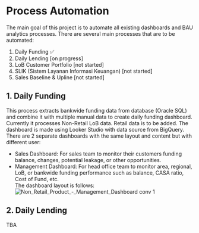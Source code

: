 # Process Automation
The main goal of this project is to automate all existing dashboards and BAU analytics processes.
There are several main processes that are to be automated:
1. Daily Funding ✅
2. Daily Lending [on progress]
3. LoB Customer Portfolio [not started]
4. SLIK (Sistem Layanan Informasi Keuangan) [not started]
5. Sales Baseline & Upline [not started]

## 1. Daily Funding
This process extracts bankwide funding data from database (Oracle SQL) and combine it with multiple manual data to create daily funding dashboard.
Currently it processes Non-Retail LoB data. Retail data is to be added.
The dashboard is made using Looker Studio with data source from BigQuery.
There are 2 separate dashboards with the same layout and content but with different user:
- Sales Dashboard: For sales team to monitor their customers funding balance, changes, potential leakage, or other opportunities.
- Management Dashboard: For head office team to monitor area, regional, LoB, or bankwide funding performance such as balance, CASA ratio, Cost of Fund, etc.\
The dashboard layout is follows:
![Non_Retail_Product_-_Management_Dashboard conv 1](https://github.com/user-attachments/assets/812d549d-28bb-402c-a6d2-1f8cafaeecaf)

## 2. Daily Lending
TBA

